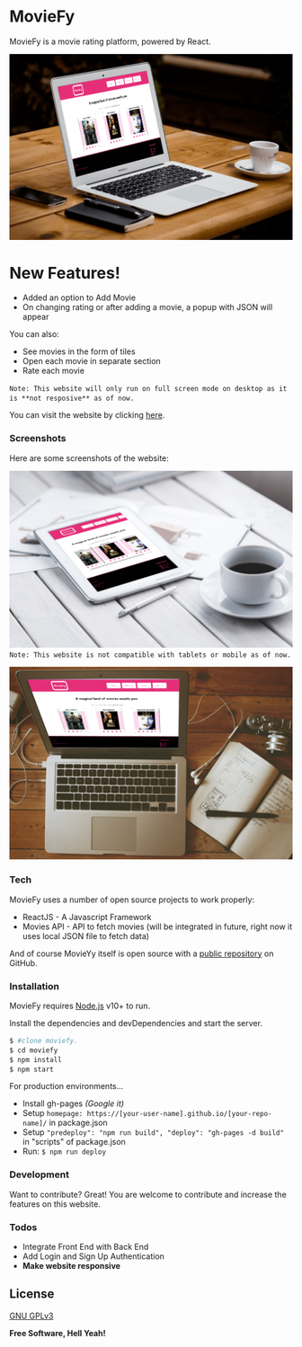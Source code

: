 # MovieFy

MovieFy is a movie rating platform, powered by React.

![mac](screenshots/mac1.PNG)

# New Features!

  - Added an option to Add Movie
  - On changing rating or after adding a movie, a popup with JSON will appear

You can also:
  - See movies in the form of tiles
  - Open each movie in separate section
  - Rate each movie

`Note: This website will only run on full screen mode on desktop as it is **not resposive** as of now.`

You can visit the website by clicking [here](https://b30wulffz.github.io/moviefy/).

### Screenshots

Here are some screenshots of the website:

![Tablet](screenshots/tab.PNG)
`Note: This website is not compatible with tablets or mobile as of now.`

![Mac](screenshots/macbook.PNG)

### Tech

MovieFy uses a number of open source projects to work properly:

* ReactJS - A Javascript Framework
* Movies API - API to fetch movies (will be integrated in future, right now it uses local JSON file to fetch data)

And of course MovieYy itself is open source with a [public repository][moviefy]
 on GitHub.

### Installation

MovieFy requires [Node.js](https://nodejs.org/) v10+ to run.

Install the dependencies and devDependencies and start the server.

```sh
$ #clone moviefy.
$ cd moviefy
$ npm install
$ npm start
```

For production environments...

 - Install gh-pages *(Google it)*
 - Setup ```homepage: https://[your-user-name].github.io/[your-repo-name]/``` in package.json
 - Setup ```"predeploy": "npm run build", "deploy": "gh-pages -d build"``` in "scripts" of package.json 
 - Run: ```$ npm run deploy```


### Development

Want to contribute? Great!
You are welcome to contribute and increase the features on this website.

### Todos

 - Integrate Front End with Back End
 - Add Login and Sign Up Authentication
 - **Make website responsive**

License
----

[GNU GPLv3](https://www.gnu.org/licenses/gpl-3.0.en.html)


**Free Software, Hell Yeah!**

[//]: # (Reference links)


   [moviefy]: <https://github.com/b30wulffz/moviefy>
